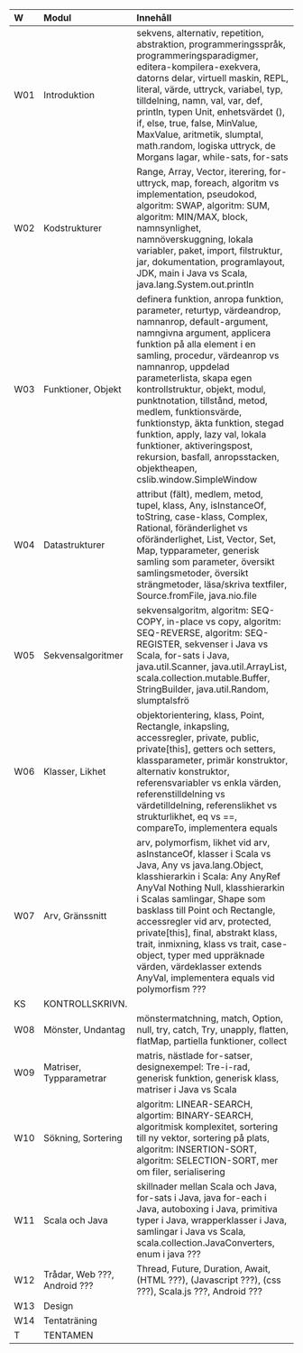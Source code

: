 | W   | Modul                        | Innehåll |
|:----|:-----------------------------|:--|
| W01 | Introduktion                 | sekvens, alternativ, repetition, abstraktion, programmeringsspråk, programmeringsparadigmer, editera-kompilera-exekvera, datorns delar, virtuell maskin, REPL, literal, värde, uttryck, variabel, typ, tilldelning, namn, val, var, def, println, typen Unit, enhetsvärdet (), if, else, true, false, MinValue, MaxValue, aritmetik, slumptal, math.random, logiska uttryck, de Morgans lagar, while-sats, for-sats |
| W02 | Kodstrukturer                | Range, Array, Vector, iterering, for-uttryck, map, foreach, algoritm vs implementation, pseudokod, algoritm: SWAP, algoritm: SUM, algoritm: MIN/MAX, block, namnsynlighet, namnöverskuggning, lokala variabler, paket, import, filstruktur, jar, dokumentation, programlayout, JDK, main i Java vs Scala, java.lang.System.out.println |
| W03 | Funktioner, Objekt           | definera funktion, anropa funktion, parameter, returtyp, värdeandrop, namnanrop, default-argument, namngivna argument, applicera funktion på alla element i en samling, procedur, värdeanrop vs namnanrop, uppdelad parameterlista, skapa egen kontrollstruktur, objekt, modul, punktnotation, tillstånd, metod, medlem, funktionsvärde, funktionstyp, äkta funktion, stegad funktion, apply, lazy val, lokala funktioner, aktiveringspost, rekursion, basfall, anropsstacken, objektheapen, cslib.window.SimpleWindow |
| W04 | Datastrukturer               | attribut (fält), medlem, metod, tupel, klass, Any, isInstanceOf, toString, case-klass, Complex, Rational, föränderlighet vs oföränderlighet, List, Vector, Set, Map, typparameter, generisk samling som parameter, översikt samlingsmetoder, översikt strängmetoder, läsa/skriva textfiler, Source.fromFile, java.nio.file |
| W05 | Sekvensalgoritmer            | sekvensalgoritm, algoritm: SEQ-COPY, in-place vs copy, algoritm: SEQ-REVERSE, algoritm: SEQ-REGISTER, sekvenser i Java vs Scala, for-sats i Java, java.util.Scanner, java.util.ArrayList, scala.collection.mutable.Buffer, StringBuilder, java.util.Random, slumptalsfrö |
| W06 | Klasser, Likhet              | objektorientering, klass, Point, Rectangle, inkapsling, accessregler, private, public, private[this], getters och setters, klassparameter, primär konstruktor, alternativ konstruktor, referensvariabler vs enkla värden, referenstilldelning vs värdetilldelning, referenslikhet vs strukturlikhet, eq vs ==, compareTo, implementera equals |
| W07 | Arv, Gränssnitt              | arv, polymorfism, likhet vid arv, asInstanceOf, klasser i Scala vs Java, Any vs java.lang.Object, klasshierarkin i Scala: Any AnyRef AnyVal Nothing Null, klasshierarkin i Scalas samlingar, Shape som basklass till Point och Rectangle, accessregler vid arv, protected, private[this], final, abstrakt klass, trait, inmixning, klass vs trait, case-object, typer med uppräknade värden, värdeklasser extends AnyVal, implementera equals vid polymorfism ??? |
| KS  | KONTROLLSKRIVN.              |  |
| W08 | Mönster, Undantag            | mönstermatchning, match, Option, null, try, catch, Try, unapply, flatten, flatMap, partiella funktioner, collect |
| W09 | Matriser, Typparametrar      | matris, nästlade for-satser, designexempel: Tre-i-rad, generisk funktion, generisk klass, matriser i Java vs Scala |
| W10 | Sökning, Sortering           | algoritm: LINEAR-SEARCH, algortim: BINARY-SEARCH, algoritmisk komplexitet, sortering till ny vektor, sortering på plats, algoritm: INSERTION-SORT, algoritm: SELECTION-SORT, mer om filer, serialisering |
| W11 | Scala och Java               | skillnader mellan Scala och Java, for-sats i Java, java for-each i Java, autoboxing i Java, primitiva typer i Java, wrapperklasser i Java, samlingar i Java vs Scala, scala.collection.JavaConverters, enum i java ??? |
| W12 | Trådar, Web ???, Android ??? | Thread, Future, Duration, Await, (HTML ???), (Javascript ???), (css ???), Scala.js ???, Android ??? |
| W13 | Design                       |  |
| W14 | Tentaträning                 |  |
| T   | TENTAMEN                     |  |
